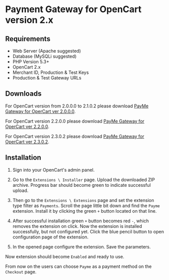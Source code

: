 # Payment Gateway for OpenCart version 2.x

## Requirements

- Web Server (Apache suggested)
- Database (MySQLi suggested)
- PHP Version 5.3+
- OpenCart 2.x
- Merchant ID, Production & Test Keys
- Production & Test Gateway URLs

## Downloads

For OpenCart version from 2.0.0.0 to 2.1.0.2 please download [PayMe Gateway for OperCart ver 2.0.0.0](PayMe%20Gateway%20for%20OperCart%20ver%202.0.0.0/PayMe_Gateway_for_OperCart_ver_2.0.0.0.ocmod.zip). 

For OpenCart version 2.2.0.0 please                 download [PayMe Gateway for OperCart ver 2.2.0.0](PayMe%20Gateway%20for%20OperCart%20ver%202.2.0.0/PayMe_Gateway_for_OperCart_ver_2.2.0.0.ocmod.zip). 

For OpenCart version 2.3.0.2 please                 download [PayMe Gateway for OperCart ver 2.3.0.2](PayMe%20Gateway%20for%20OperCart%20ver%202.3.0.2/PayMe_Gateway_for_OperCart_ver_2.3.0.2.ocmod.zip).


## Installation

1) Sign into your OpenCart's admin panel.

2) Go to the `Extensions \ Installer` page. Upload the downloaded ZIP archive. Progress bar should become green to indicate successful upload.

3) Then go to the `Extensions \ Extensions` page and set the extension type filter as `Payments`. Scroll the page little bit down and find the `Payme` extension. Install it by clicking the green `+` button located on that line.

4) After successful installation green `+` button becomes red `-`, which removes the extension on click. Now the extension is installed successfully, but not configured yet. Click the blue pencil button to open configuration page of the extension.

5) In the opened page configure the extension. Save the parameters.
 
Now extension should become `Enabled` and ready to use.

From now on the users can choose `Payme` as a payment method on the `Checkout` page.

